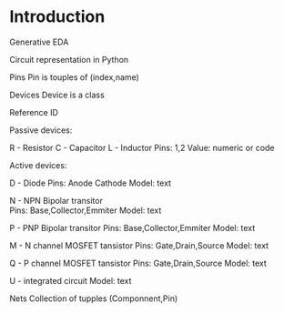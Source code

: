 # Introduction

Generative EDA

Circuit representation in Python

Pins
Pin is touples of (index,name)

Devices
Device is a class 

Reference ID

Passive devices:

R - Resistor
C - Capacitor
L - Inductor
Pins: 1,2
Value: numeric or code 

Active devices:

D - Diode
Pins: Anode Cathode
Model: text

N - NPN Bipolar transitor    
Pins: Base,Collector,Emmiter
Model: text

P - PNP Bipolar transitor 
Pins: Base,Collector,Emmiter
Model: text

M - N channel MOSFET tansistor
Pins: Gate,Drain,Source
Model: text

Q - P channel MOSFET tansistor
Pins: Gate,Drain,Source
Model: text

U - integrated circuit
Model: text

Nets
Collection of tupples (Componnent,Pin)



